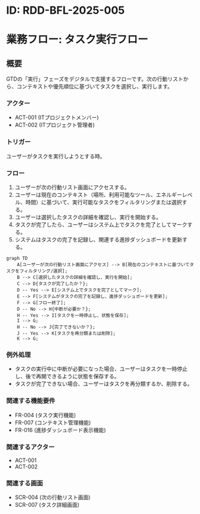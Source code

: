 # ID: RDD-BFL-2025-005

# 業務フロー: タスク実行フロー

## 概要

GTDの「実行」フェーズをデジタルで支援するフローです。次の行動リストから、コンテキストや優先順位に基づいてタスクを選択し、実行します。

### アクター

- ACT-001 (ITプロジェクトメンバー)
- ACT-002 (ITプロジェクト管理者)

### トリガー

ユーザーがタスクを実行しようとする時。

### フロー

1. ユーザーが次の行動リスト画面にアクセスする。
1. ユーザーは現在のコンテキスト（場所、利用可能なツール、エネルギーレベル、時間）に基づいて、実行可能なタスクをフィルタリングまたは選択する。
1. ユーザーは選択したタスクの詳細を確認し、実行を開始する。
1. タスクが完了したら、ユーザーはシステム上でタスクを完了としてマークする。
1. システムはタスクの完了を記録し、関連する進捗ダッシュボードを更新する。

```mermaid
graph TD
    A[ユーザーが次の行動リスト画面にアクセス] --> B[現在のコンテキストに基づいてタスクをフィルタリング/選択];
    B --> C[選択したタスクの詳細を確認し、実行を開始];
    C --> D{タスクが完了したか？};
    D -- Yes --> E[システム上でタスクを完了としてマーク];
    E --> F[システムがタスクの完了を記録し、進捗ダッシュボードを更新];
    F --> G[フロー終了];
    D -- No --> H{中断が必要か？};
    H -- Yes --> I[タスクを一時停止し、状態を保存];
    I --> G;
    H -- No --> J{完了できないか？};
    J -- Yes --> K[タスクを再分類または削除];
    K --> G;
```

### 例外処理

- タスクの実行中に中断が必要になった場合、ユーザーはタスクを一時停止し、後で再開できるように状態を保存する。
- タスクが完了できない場合、ユーザーはタスクを再分類するか、削除する。

### 関連する機能要件

- FR-004 (タスク実行機能)
- FR-007 (コンテキスト管理機能)
- FR-016 (進捗ダッシュボード表示機能)

### 関連するアクター

- ACT-001
- ACT-002

### 関連する画面

- SCR-004 (次の行動リスト画面)
- SCR-007 (タスク詳細画面)
